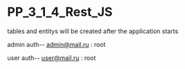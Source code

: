 # PP_3_1_4_Rest_JS

tables and entitys will be created after the application starts

admin auth-- admin@mail.ru : root

user auth-- user@mail.ru : root
